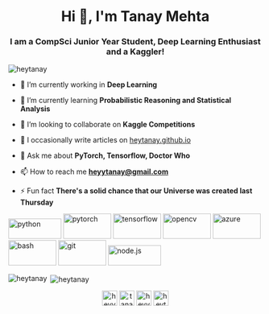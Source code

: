 <h1 align="center">Hi 👋, I'm Tanay Mehta</h1>
<h3 align="center">I am a CompSci Junior Year Student, Deep Learning Enthusiast and a Kaggler!</h3>

<p align="left"> <img src="https://komarev.com/ghpvc/?username=heytanay" alt="heytanay" /> </p>

- 🔭 I’m currently working in **Deep Learning**

- 🌱 I’m currently learning **Probabilistic Reasoning and Statistical Analysis**

- 👯 I’m looking to collaborate on **Kaggle Competitions**

- 📝 I occasionally write articles on [heytanay.github.io](https://heytanay.github.io)

- 💬 Ask me about **PyTorch, Tensorflow, Doctor Who**

- 📫 How to reach me **heyytanay@gmail.com**

- ⚡ Fun fact **There's a solid chance that our Universe was created last Thursday**

<p align="left">
  <img src="https://www.vectorlogo.zone/logos/python/python-horizontal.svg" alt="python" width="105" height="40"/>
  <img src="https://www.vectorlogo.zone/logos/pytorch/pytorch-ar21.svg" alt="pytorch" width="95" height="50"/>
  <img src="https://www.vectorlogo.zone/logos/tensorflow/tensorflow-ar21.svg" alt="tensorflow" width="95" height="50"/>
  <img src="https://www.vectorlogo.zone/logos/opencv/opencv-ar21.svg" alt="opencv" width="95" height="50"/>
  <img src="https://www.vectorlogo.zone/logos/microsoft_azure/microsoft_azure-ar21.svg" alt="azure" width="95" height="50"/> 
  <img src="https://www.vectorlogo.zone/logos/gnu_bash/gnu_bash-ar21.svg" alt="bash" width="95" height="50"/> 
  <img src="https://www.vectorlogo.zone/logos/git-scm/git-scm-ar21.svg" alt="git" width="95" height="50"/>
  <img src="https://www.vectorlogo.zone/logos/nodejs/nodejs-horizontal.svg" alt="node.js" width="105" height="40"/>
</p>
<p>
  <img align="left" src="https://github-readme-stats.vercel.app/api/top-langs/?username=heytanay&layout=compact&hide=html" alt="heytanay" />
</p>

<p>&nbsp;<img align="center" src="https://github-readme-stats.vercel.app/api?username=heytanay&show_icons=true" alt="heytanay" /></p>

<p align="center">
<a href="https://twitter.com/heyytanay" target="blank"><img align="center" src="https://cdn.jsdelivr.net/npm/simple-icons@3.0.1/icons/twitter.svg" alt="heyytanay" height="30" width="30" /></a>
<a href="https://linkedin.com/in/tanaymehta28" target="blank"><img align="center" src="https://cdn.jsdelivr.net/npm/simple-icons@3.0.1/icons/linkedin.svg" alt="tanaymehta28" height="30" width="30" /></a>
<a href="https://kaggle.com/heyytanay" target="blank"><img align="center" src="https://cdn.jsdelivr.net/npm/simple-icons@3.0.1/icons/kaggle.svg" alt="heyytanay" height="30" width="30" /></a>
<a href="https://instagram.com/heytanay" target="blank"><img align="center" src="https://cdn.jsdelivr.net/npm/simple-icons@3.0.1/icons/instagram.svg" alt="heytanay" height="30" width="30" /></a>
</p>
